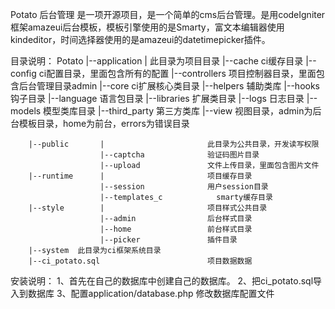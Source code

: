 
Potato 后台管理
是一项开源项目，是一个简单的cms后台管理。是用codeIgniter框架amazeui后台模板，模板引擎使用的是Smarty，富文本编辑器使用kindeditor，时间选择器使用的是amazeui的datetimepicker插件。

目录说明：
Potato  |--application  |                       此目录为项目目录
                        |--cache                ci缓存目录
                        |--config               ci配置目录，里面包含所有的配置
                        |--controllers          项目控制器目录，里面包含后台管理目录admin
                        |--core                 ci扩展核心类目录
                        |--helpers              辅助类库
                        |--hooks                钩子目录
                        |--language             语言包目录
                        |--libraries            扩展类目录
                        |--logs                 日志目录
                        |--models               模型类库目录
                        |--third_party          第三方类库
                        |--view                 视图目录，admin为后台模板目录，home为前台，errors为错误目录
                        
        |--public       |                       此目录为公共目录，开发读写权限
                        |--captcha              验证码图片目录
                        |--upload               文件上传目录，里面包含图片文件
        |--runtime      |                       项目缓存目录
                        |--session              用户session目录
                        |--templates_c            smarty缓存目录
        |--style        |                       项目样式公共目录
                        |--admin                后台样式目录
                        |--home                 前台样式目录
                        |--picker               插件目录
        |--system  此目录为ci框架系统目录
        |--ci_potato.sql                        项目数据数据
        




安装说明：
        1、首先在自己的数据库中创建自己的数据库。
        2、把ci_potato.sql导入到数据库
        3、配置application/database.php 修改数据库配置文件